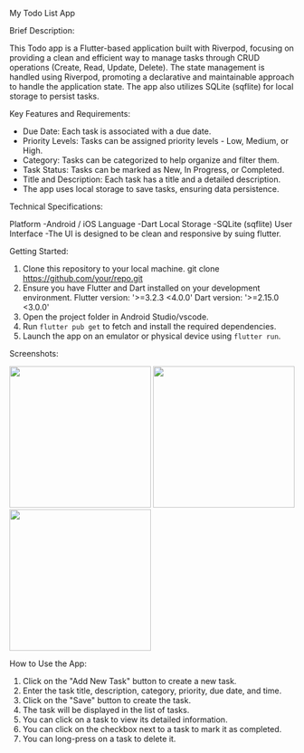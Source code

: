 My Todo List App

Brief Description:

This Todo app is a Flutter-based application built with Riverpod, focusing on 
providing a clean and efficient way to manage tasks through CRUD operations 
(Create, Read, Update, Delete). The state management is handled using Riverpod, 
promoting a declarative and maintainable approach to handle the application state. 
The app also utilizes SQLite (sqflite) for local storage to persist tasks.

Key Features and Requirements:

- Due Date: Each task is associated with a due date.
- Priority Levels: Tasks can be assigned priority levels - Low, Medium, or High.
- Category: Tasks can be categorized to help organize and filter them.
- Task Status: Tasks can be marked as New, In Progress, or Completed.
- Title and Description: Each task has a title and a detailed description.
- The app uses local storage to save tasks, ensuring data persistence.

Technical Specifications:

Platform -Android / iOS
Language -Dart
Local Storage -SQLite (sqflite)
User Interface -The UI is designed to be clean and responsive by suing flutter.

 Getting Started:

1. Clone this repository to your local machine. git clone   
     https://github.com/your/repo.git
2. Ensure you have Flutter and Dart installed on your development environment.
     Flutter version: '>=3.2.3 <4.0.0'
     Dart version: '>=2.15.0 <3.0.0'
4. Open the project folder in Android Studio/vscode.
5. Run `flutter pub get` to fetch and install the required dependencies.
6. Launch the app on an emulator or physical device using `flutter run`.

Screenshots:

<img src="screenshots/screenshot_1.png" width="250"> <img src="screenshots/screenshot_2.png" width="250"> <img src="screenshots/screenshot_3.png" width="250">


How to Use the App:

1. Click on the "Add New Task" button to create a new task.
2. Enter the task title, description, category, priority, due date, and time.
3. Click on the "Save" button to create the task.
4. The task will be displayed in the list of tasks.
5. You can click on a task to view its detailed information.
6. You can click on the checkbox next to a task to mark it as completed.
7. You can long-press on a task to delete it.

